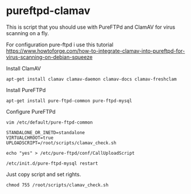 # pureftpd-clamav
This is script that you should use with PureFTPd and ClamAV for virus scanning on a fly.

For configuration pure-ftpd i use this tutorial https://www.howtoforge.com/how-to-integrate-clamav-into-pureftpd-for-virus-scanning-on-debian-squeeze

Install ClamAV
```
apt-get install clamav clamav-daemon clamav-docs clamav-freshclam
```
Install PureFTPd
```
apt-get install pure-ftpd-common pure-ftpd-mysql
```
Configure PureFTPd
```
vim /etc/default/pure-ftpd-common

STANDALONE_OR_INETD=standalone
VIRTUALCHROOT=true
UPLOADSCRIPT=/root/scripts/clamav_check.sh

echo "yes" > /etc/pure-ftpd/conf/CallUploadScript

/etc/init.d/pure-ftpd-mysql restart
```
Just copy script and set rights.
```
chmod 755 /root/scripts/clamav_check.sh
```
